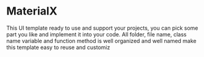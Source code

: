 # MaterialX
This UI template ready to use and support your projects, you can pick some part you like and implement it into your code. All folder, file name, class name variable and function method is well organized and well named make this template easy to reuse and customiz
